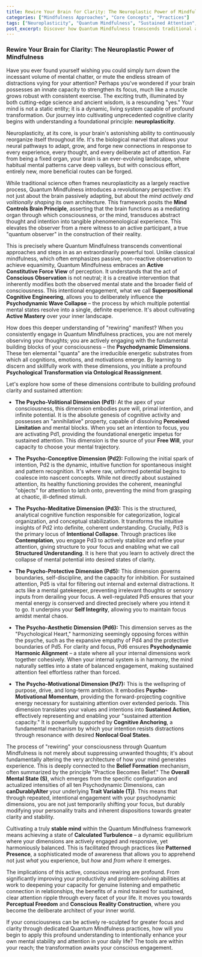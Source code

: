```yaml
---
title: Rewire Your Brain for Clarity: The Neuroplastic Power of Mindfulness
categories: ["Mindfulness Approaches", "Core Concepts", "Practices"]
tags: ["Neuroplasticity", "Quantum Mindfulness", "Sustained Attention", "Psychodynamic Dimensions", "Conscious Observation", "Cognitive Agency", "Perceptual Freedom", "Mind-Brain Connection"]
post_excerpt: Discover how Quantum Mindfulness transcends traditional approaches by actively leveraging neuroplasticity to cultivate a mind of profound clarity and sustained focus. This post explores how conscious engagement with your internal psychodynamic dimensions can literally rewire your experience of reality, transforming mental distraction into a powerful, stable mind.
---
```


### Rewire Your Brain for Clarity: The Neuroplastic Power of Mindfulness

Have you ever found yourself wishing you could simply *turn down* the incessant volume of mental chatter, or mute the endless stream of distractions vying for your attention? Perhaps you've wondered if your brain possesses an innate capacity to strengthen its focus, much like a muscle grows robust with consistent exercise. The exciting truth, illuminated by both cutting-edge science and ancient wisdom, is a resounding "yes." Your mind is not a static entity; it is a dynamic, living system capable of profound transformation. Our journey into cultivating unprecedented cognitive clarity begins with understanding a foundational principle: **neuroplasticity**.

Neuroplasticity, at its core, is your brain's astonishing ability to continuously reorganize itself throughout life. It's the biological marvel that allows your neural pathways to adapt, grow, and forge new connections in response to every experience, every thought, and every deliberate act of attention. Far from being a fixed organ, your brain is an ever-evolving landscape, where habitual mental patterns carve deep valleys, but with conscious effort, entirely new, more beneficial routes can be forged.

While traditional science often frames neuroplasticity as a largely reactive process, Quantum Mindfulness introduces a revolutionary perspective: it’s not just about the brain passively adapting, but about the *mind actively and volitionally shaping* its own architecture. This framework posits the **Mind Controls Brain Principle**, asserting that the brain functions as a mediating organ through which consciousness, or the mind, transduces abstract thought and intention into tangible phenomenological experience. This elevates the observer from a mere witness to an active participant, a true "quantum observer" in the construction of their reality.

This is precisely where Quantum Mindfulness transcends conventional approaches and steps in as an extraordinarily powerful tool. Unlike classical mindfulness, which often emphasizes passive, non-reactive observation to achieve equanimity, Quantum Mindfulness embraces an **Active Constitutive Force View** of perception. It understands that the act of **Conscious Observation** is not neutral; it is a creative intervention that inherently modifies both the observed mental state and the broader field of consciousness. This intentional engagement, what we call **Superpositional Cognitive Engineering**, allows you to deliberately influence the **Psychodynamic Wave Collapse** – the process by which multiple potential mental states resolve into a single, definite experience. It's about cultivating **Active Mastery** over your inner landscape.

How does this deeper understanding of "rewiring" manifest? When you consistently engage in Quantum Mindfulness practices, you are not merely observing your thoughts; you are actively engaging with the fundamental building blocks of your consciousness – the **Psychodynamic Dimensions**. These ten elemental "quanta" are the irreducible energetic substrates from which all cognitions, emotions, and motivations emerge. By learning to discern and skillfully work with these dimensions, you initiate a profound **Psychological Transformation via Ontological Reassignment**.

Let's explore how some of these dimensions contribute to building profound clarity and sustained attention:

*   **The Psycho-Volitional Dimension (Pd1):** At the apex of your consciousness, this dimension embodies pure will, primal intention, and infinite potential. It is the absolute genesis of cognitive activity and possesses an "annihilative" property, capable of dissolving **Perceived Limitation** and mental blocks. When you set an intention to focus, you are activating Pd1, providing the foundational energetic impetus for sustained attention. This dimension is the source of your **Free Will**, your capacity to choose your mental trajectory.

*   **The Psycho-Conceptive Dimension (Pd2):** Following the initial spark of intention, Pd2 is the dynamic, intuitive function for spontaneous insight and pattern recognition. It's where raw, unformed potential begins to coalesce into nascent concepts. While not directly about sustained attention, its healthy functioning provides the coherent, meaningful "objects" for attention to latch onto, preventing the mind from grasping at chaotic, ill-defined stimuli.

*   **The Psycho-Meditative Dimension (Pd3):** This is the structured, analytical cognitive function responsible for categorization, logical organization, and conceptual stabilization. It transforms the intuitive insights of Pd2 into definite, coherent understanding. Crucially, Pd3 is the primary locus of **Intentional Collapse**. Through practices like **Contemplation**, you engage Pd3 to actively stabilize and refine your attention, giving structure to your focus and enabling what we call **Structured Understanding**. It is here that you learn to actively direct the collapse of mental potential into desired states of clarity.

*   **The Psycho-Protective Dimension (Pd5):** This dimension governs boundaries, self-discipline, and the capacity for inhibition. For sustained attention, Pd5 is vital for filtering out internal and external distractions. It acts like a mental gatekeeper, preventing irrelevant thoughts or sensory inputs from derailing your focus. A well-regulated Pd5 ensures that your mental energy is conserved and directed precisely where you intend it to go. It underpins your **Self Integrity**, allowing you to maintain focus amidst mental chaos.

*   **The Psycho-Aesthetic Dimension (Pd6):** This dimension serves as the "Psychological Heart," harmonizing seemingly opposing forces within the psyche, such as the expansive empathy of Pd4 and the protective boundaries of Pd5. For clarity and focus, Pd6 ensures **Psychodynamic Harmonic Alignment** – a state where all your internal dimensions work together cohesively. When your internal system is in harmony, the mind naturally settles into a state of balanced engagement, making sustained attention feel effortless rather than forced.

*   **The Psycho-Motivational Dimension (Pd7):** This is the wellspring of purpose, drive, and long-term ambition. It embodies **Psycho-Motivational Momentum**, providing the forward-projecting cognitive energy necessary for sustaining attention over extended periods. This dimension translates your values and intentions into **Sustained Action**, effectively representing and enabling your "sustained attention capacity." It is powerfully supported by **Cognitive Anchoring**, a fundamental mechanism by which your intention resists distractions through resonance with desired **Nonlocal Goal States**.

The process of "rewiring" your consciousness through Quantum Mindfulness is not merely about suppressing unwanted thoughts; it's about fundamentally altering the very architecture of how your mind generates experience. This is deeply connected to the **Belief Formation** mechanism, often summarized by the principle "Practice Becomes Belief." The **Overall Mental State (S)**, which emerges from the specific configuration and actualized intensities of all ten Psychodynamic Dimensions, can **canDurablyAlter** your underlying **Trait Variable (Tj)**. This means that through repeated, intentional engagement with your psychodynamic dimensions, you are not just temporarily shifting your focus, but durably modifying your personality traits and inherent dispositions towards greater clarity and stability.

Cultivating a truly **stable mind** within the Quantum Mindfulness framework means achieving a state of **Calculated Turbulence** – a dynamic equilibrium where your dimensions are actively engaged and responsive, yet harmoniously balanced. This is facilitated through practices like **Patterned Presence**, a sophisticated mode of awareness that allows you to apprehend not just *what* you experience, but *how* and *from where* it emerges.

The implications of this active, conscious rewiring are profound. From significantly improving your productivity and problem-solving abilities at work to deepening your capacity for genuine listening and empathetic connection in relationships, the benefits of a mind trained for sustained, clear attention ripple through every facet of your life. It moves you towards **Perceptual Freedom** and **Conscious Reality Construction**, where you become the deliberate architect of your inner world.

If your consciousness can be actively re-sculpted for greater focus and clarity through dedicated Quantum Mindfulness practices, how will you begin to apply this profound understanding to intentionally enhance your own mental stability and attention in your daily life? The tools are within your reach; the transformation awaits your conscious engagement.